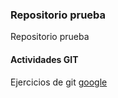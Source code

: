 ### Repositorio prueba
Repositorio prueba 
#### Actividades GIT
Ejercicios de git
[google](www.google.com)
